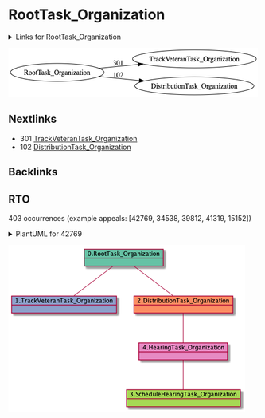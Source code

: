 # RootTask_Organization

<details><summary>Links for RootTask_Organization</summary>

```
digraph G {
rankdir="LR";
"RootTask_Organization" -> "TrackVeteranTask_Organization" [label=301]
"RootTask_Organization" -> "DistributionTask_Organization" [label=102]
}
```
</details>

![RTO.TVTO.DTO.IHPTO.JATU.JDRTU.ATU.BDTO.BDTU.RUCMTO.RUCMTO.RUCMTU.TO-29665](dot/RTO.TVTO.DTO.IHPTO.JATU.JDRTU.ATU.BDTO.BDTU.RUCMTO.RUCMTO.RUCMTU.TO.dot.png)

## Nextlinks

   * 301 [TrackVeteranTask_Organization](TrackVeteranTask_Organization.md)
   * 102 [DistributionTask_Organization](DistributionTask_Organization.md)

## Backlinks


## RTO

403 occurrences (example appeals: [42769, 34538, 39812, 41319, 15152])

<details><summary>PlantUML for 42769</summary>

```
@startuml
object 0.RootTask_Organization #66c2a5
object 1.TrackVeteranTask_Organization #8da0cb
object 2.DistributionTask_Organization #fc8d62
object 3.ScheduleHearingTask_Organization #a6d854
object 4.HearingTask_Organization #e78ac3
0.RootTask_Organization -- 1.TrackVeteranTask_Organization
0.RootTask_Organization -- 2.DistributionTask_Organization
4.HearingTask_Organization -- 3.ScheduleHearingTask_Organization
2.DistributionTask_Organization -- 4.HearingTask_Organization
@enduml
```
</details>

![RTO-42769](uml/RTO-42769.png)

